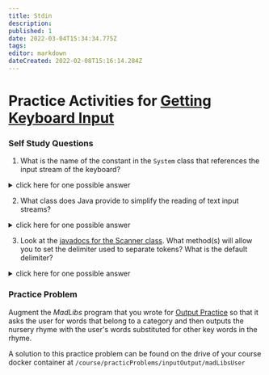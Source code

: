 ```yaml
---
title: Stdin
description: 
published: 1
date: 2022-03-04T15:34:34.775Z
tags: 
editor: markdown
dateCreated: 2022-02-08T15:16:14.284Z
---
```


# Practice Activities for [Getting Keyboard Input](/inputOutput/stdin)


### Self Study Questions
1. What is the name of the constant in the `System` class that references the input stream of the keyboard?
<details>
<summary>click here for one possible answer</summary>
  
`System.in`

</details>

2. What class does Java provide to simplify the reading of text input streams?
<details>
<summary>click here for one possible answer</summary>
  
The Scanner class.
</details>

3. Look at the [javadocs for the Scanner class](http://localhost:8000/docs/api/java.base/java/util/Scanner.html).  What method(s) will allow you to set the delimiter used to separate tokens?  What is the default delimiter?
<details>
<summary>click here for one possible answer</summary>
  
The method is `useDelimiter`. There are two versions of it, one that takes a String and one that takes a Pattern.   The default delimiter is whitespace.

</details>

### Practice Problem

Augment the *MadLibs*  program that you wrote for [Output Practice](/practiceActivities/inputOutput/stdout) so that it asks the user for words that belong to a category and then outputs the nursery rhyme with the user's words substituted for other key words in the rhyme.   

A solution to this practice problem can be found on the drive of your course docker container at `/course/practicProblems/inputOutput/madLibsUser`